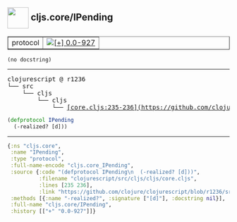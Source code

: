 ## <img width="48px" valign="middle" src="http://i.imgur.com/Hi20huC.png"> cljs.core/IPending

 <table border="1">
<tr>
<td>protocol</td>
<td><a href="https://github.com/cljsinfo/api-refs/tree/0.0-927"><img valign="middle" alt="[+] 0.0-927" src="https://img.shields.io/badge/+-0.0--927-lightgrey.svg"></a> </td>
</tr>
</table>

 <samp>
</samp>

```
(no docstring)
```

---

 <pre>
clojurescript @ r1236
└── src
    └── cljs
        └── cljs
            └── <ins>[core.cljs:235-236](https://github.com/clojure/clojurescript/blob/r1236/src/cljs/cljs/core.cljs#L235-L236)</ins>
</pre>

```clj
(defprotocol IPending
  (-realized? [d]))
```


---

```clj
{:ns "cljs.core",
 :name "IPending",
 :type "protocol",
 :full-name-encode "cljs.core_IPending",
 :source {:code "(defprotocol IPending\n  (-realized? [d]))",
          :filename "clojurescript/src/cljs/cljs/core.cljs",
          :lines [235 236],
          :link "https://github.com/clojure/clojurescript/blob/r1236/src/cljs/cljs/core.cljs#L235-L236"},
 :methods [{:name "-realized?", :signature ["[d]"], :docstring nil}],
 :full-name "cljs.core/IPending",
 :history [["+" "0.0-927"]]}

```
